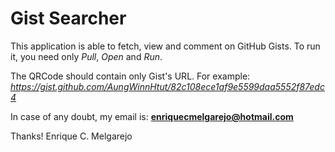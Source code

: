 # Gist Searcher

This application is able to fetch, view and comment on GitHub Gists.
To run it, you need only *Pull*, *Open* and *Run*.

The QRCode should contain only Gist's URL. For example: *https://gist.github.com/AungWinnHtut/82c108ece1af9e5599daa5552f87edc4*


In case of any doubt, my email is:
**enriquecmelgarejo@hotmail.com**

Thanks!
Enrique C. Melgarejo
